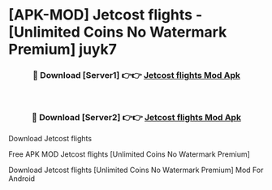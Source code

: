 # [APK-MOD] Jetcost  flights - [Unlimited Coins No Watermark Premium] juyk7



<div align="center">
<h3>🔴 Download [Server1] 👉👉 <a href="https://momento.my/?title=Jetcost__flights">Jetcost  flights Mod Apk</a></h3><br>

<h3>🔴 Download [Server2] 👉👉 <a href="https://momento.my/?title=Jetcost__flights">Jetcost  flights Mod Apk</a></h3>
</div>



Download Jetcost  flights 

Free APK MOD Jetcost  flights [Unlimited Coins No Watermark Premium]

Download Jetcost  flights [Unlimited Coins No Watermark Premium] Mod For Android
